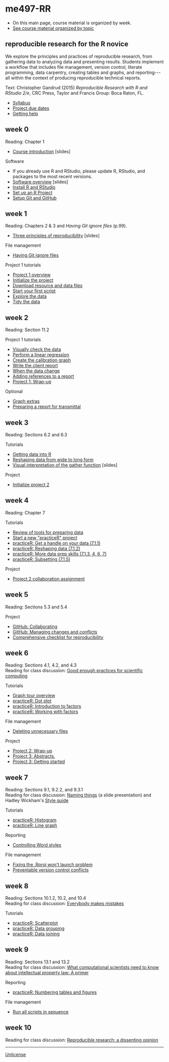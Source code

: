 
# me497-RR

- On this main page, course material is organized by week. 
- [See course material organized by topic](cm/README.md)  

## reproducible research for the R novice

We explore the principles and practices of reproducible research, from gathering data to analyzing data and presenting results. Students implement a  workflow that includes file management, version control, literate programming, data carpentry, creating tables and graphs, and reporting---all within the context of producing reproducible technical reports. 

Text: Christopher Gandrud (2015) *Reproducible Research with R and RStudio 2/e*, CRC Press, Taylor and Francis Group: Boca Raton, FL. 

- [Syllabus](cm/cm001_syllabus.md) 
- [Project due dates](cm/cm002a_deadlines.md) 
- [Getting help ](cm/cm002b_getting-help.md) 

## week 0

Reading: Chapter 1 

- [Course introduction](slides/slides001_introduction.pdf) [slides] 

Software 

- If you already use R and RStudio, please update R, RStudio, and packages to the most recent versions. 
- [Software overview](slides/slides002_software.pdf) [slides] 
- [Install R and RStudio](https://github.com/DSR-RHIT/install-R-and-RStudio) 
- [Set up an R Project](https://github.com/DSR-RHIT/install-R-and-RStudio) 
- [Setup Git and GitHub](cm/cm003_git-setup.md) 


## week 1


Reading: Chapters 2 & 3 and *Having Git ignore files* (p.99).  

- [Three principles of reproducibility](slides/slides003_start-report.pdf) [slides]  

File management 

- [Having Git ignore files](cm/cm008_project-1_gitignore.md) 

Project 1 tutorials 

- [Project 1 overview](cm/cm004_project-1_overview.md) 
- [Initialize the project](cm/cm005_project-1_initialize.md) 
- [Download resource and data files](cm/cm006_project-1_downloads.md) 
- [Start your first script](cm/cm007_project-1_first-script.md) 
- [Explore the data](cm/cm009_project-1_explore-data.md) 
- [Tidy the data](cm/cm010_project-1_tidy-data.md) 

## week 2

Reading: Section 11.2 

Project 1 tutorials 

- [Visually check the data](cm/cm011_project-1_graph-first-look.md) 
- [Perform a linear regression](cm/cm012_project-1_regression.md) 
- [Create the calibration graph](cm/cm013_project-1_graph-better.md) 
- [Write the client report](cm/cm015_project-1_report.md) 
- [When the data change](cm/cm017_project-1_data-change.md) 
- [Adding references to a report](cm/cm018_project-1_references.md) 
- [Project 1: Wrap-up](cm/cm049_project-1_wrapup.md) 

Optional  

- [Graph extras](cm/cm014_project-1_graph-extras.md) 
- [Preparing a report for transmittal](cm/cm016_project-1_report-transmittal.md) 

## week 3

Reading: Sections 6.2 and 6.3 

Tutorials 

- [Getting data into R](cm/cm020_getting-data-into-R.md) 
- [Reshaping data from wide to long form](cm/cm021_reshaping-data.md) 
- [Visual interpretation of the gather function](slides/slides004_visual-gather.pdf)  [slides] 

Project 

- [Initialize project 2](cm/cm019_project-2_start.md) 

## week 4 

Reading: Chapter 7 

Tutorials 

- [Review of tools for preparing data](cm/cm022_review-data-prep.md) 
- [Start a new "practiceR" project](cm/cm023_practiceR.md) 
- [practiceR: Get a handle on your data (7.1.1)](cm/cm024_ch07_handle-on-data.md) 
- [practiceR: Reshaping data (7.1.2)](cm/cm025_ch07_reshaping-data.md) 
- [practiceR: More data prep skills (7.1.3, 4, 6, 7)](cm/cm026_ch07_more-data-prep.md) 
- [practiceR: Subsetting (7.1.5)](cm/cm028_ch07_subsetting.md) 

Project 

- [Project 2 collaboration assignment](cm/cm027_project-2_reviewers.md) 

## week 5 

Reading: Sections 5.3 and 5.4 

Project 

- [GitHub: Collaborating](cm/cm029_collaborating-github.md) 
- [GitHub: Managing changes and conflicts](cm/cm030_change-conflict-revert.md) 
- [Comprehensive checklist for reproducibility](http://ropensci.github.io/reproducibility-guide/sections/checklist/) 

## week 6 

Reading: Sections 4.1, 4.2, and 4.3    
Reading for class discussion: [Good enough practices for scientific computing](http://swcarpentry.github.io/good-enough-practices-in-scientific-computing/)  

Tutorials 

- [Graph tour overview](cm/cm034_graph-tour-overview.md) 
- [practiceR: Dot plot](cm/cm035_dot-plot.md) 
- [practiceR: Introduction to factors](cm/cm032_factors.md) 
- [practiceR: Working with factors](cm/cm033_working-with-factors.md) 

File management  

- [Deleting unnecessary files](cm/cm037_unlink-files.md) 

Project 

- [Project 2: Wrap-up](cm/cm040_project-2_wrapup.md) 
- [Project 3: Abstracts.](cm/cm031_project-3-descriptions.md) 
- [Project 3: Getting started](cm/cm037_project-3_collabs.md)




## week 7 

Reading: Sections 9.1, 9.2.2, and 9.3.1    
Reading for class discussion: [Naming things](https://rawgit.com/Reproducible-Science-Curriculum/rr-organization1/master/organization-01-slides.html#1) (a slide presentation) and Hadley Wickham's [Style guide](http://adv-r.had.co.nz/Style.html)  

Tutorials 

- [practiceR: Histogram](cm/cm036_histogram.md) 
- [practiceR: Line graph](cm/cm045_line-graph.md) 

Reporting 

- [Controlling Word styles](cm/cm041_word-styles.md) 

File management 

- [Fixing the .Rproj won't launch problem](cm/cm043_rstudio_Rproj-not-open.md) 
- [Preventable version control conflicts](cm/cm044_preventable-vc-conflicts.md) 



## week 8 

Reading: Sections 10.1.2, 10.2, and 10.4    
Reading for class discussion: [Everybody makes mistakes](resources/readings/Reinhart2015-Ch10-Everybody-makes-mistakes.pdf)

Tutorials 

- [practiceR: Scatterplot](cm/cm046_scatterplot.md) 
- [practiceR: Data grouping](cm/cm047_data-grouping.md) 
- [practiceR: Data joining](cm/cm048_data-joining.md) 

## week 9 

Reading: Sections 13.1 and 13.2    
Reading for class discussion: [What computational scientists need to know about intellectual property law: A primer](resources/readings/Stodden2014-IntellectualPropertyPrimer.pdf) 

Reporting 

- [practiceR: Numbering tables and figures](cm/cm050_Rmd-to-docx_table-numbers.md) 

File management

- [Run all scripts in sequence](cm/cm051_run-all-scripts.md) 

## week 10 

Reading for class discussion: [Reproducible research: a dissenting opinion](http://cogprints.org/8675/1/ReproducibleResearch.pdf) 


---
[Unlicense](UNLICENSE.md)
